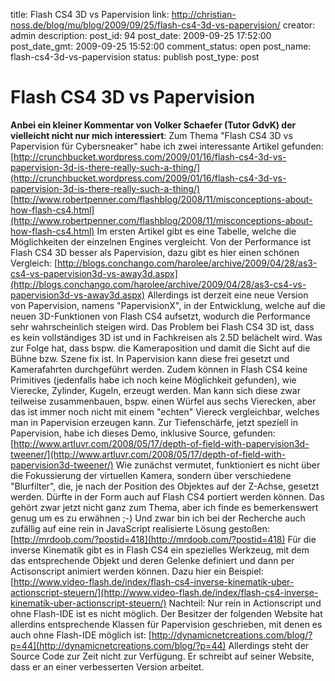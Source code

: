  title: Flash CS4 3D vs Papervision
link: http://christian-noss.de/blog/mu/blog/2009/09/25/flash-cs4-3d-vs-papervision/
creator: admin
description: 
post_id: 94
post_date: 2009-09-25 17:52:00
post_date_gmt: 2009-09-25 15:52:00
comment_status: open
post_name: flash-cs4-3d-vs-papervision
status: publish
post_type: post

# Flash CS4 3D vs Papervision

**Anbei ein kleiner Kommentar von Volker Schaefer (Tutor GdvK) der vielleicht nicht nur mich interessiert**: Zum Thema "Flash CS4 3D vs Papervision für Cybersneaker" habe ich zwei interessante Artikel gefunden: [http://crunchbucket.wordpress.com/2009/01/16/flash-cs4-3d-vs-papervision-3d-is-there-really-such-a-thing/](http://crunchbucket.wordpress.com/2009/01/16/flash-cs4-3d-vs-papervision-3d-is-there-really-such-a-thing/) [http://www.robertpenner.com/flashblog/2008/11/misconceptions-about-how-flash-cs4.html](http://www.robertpenner.com/flashblog/2008/11/misconceptions-about-how-flash-cs4.html) Im ersten Artikel gibt es eine Tabelle, welche die Möglichkeiten der einzelnen Engines vergleicht. Von der Performance ist Flash CS4 3D besser als Papervision, dazu gibt es hier einen schönen Vergleich: [http://blogs.conchango.com/harolee/archive/2009/04/28/as3-cs4-vs-papervision3d-vs-away3d.aspx](http://blogs.conchango.com/harolee/archive/2009/04/28/as3-cs4-vs-papervision3d-vs-away3d.aspx) Allerdings ist derzeit eine neue Version von Papervision, namens "PapervisionX", in der Entwicklung, welche auf die neuen 3D-Funktionen von Flash CS4 aufsetzt, wodurch die Performance sehr wahrscheinlich steigen wird. Das Problem bei Flash CS4 3D ist, dass es kein vollständiges 3D ist und in Fachkreisen als 2.5D belächelt wird. Was zur Folge hat, dass bspw. die Kameraposition und damit die Sicht auf die Bühne bzw. Szene fix ist. In Papervision kann diese frei gesetzt und Kamerafahrten durchgeführt werden. Zudem können in Flash CS4 keine Primitives (jedenfalls habe ich noch keine Möglichkeit gefunden), wie Vierecke, Zylinder, Kugeln, erzeugt werden. Man kann sich diese zwar teilweise zusammenbauen, bspw. einen Würfel aus sechs Vierecken, aber das ist immer noch nicht mit einem "echten" Viereck vergleichbar, welches man in Papervision erzeugen kann. Zur Tiefenschärfe, jetzt speziell in Papervision, habe ich dieses Demo, inklusive Source, gefunden: [http://www.artluvr.com/2008/05/17/depth-of-field-with-papervision3d-tweener/](http://www.artluvr.com/2008/05/17/depth-of-field-with-papervision3d-tweener/) Wie zunächst vermutet, funktioniert es nicht über die Fokussierung der virtuellen Kamera, sondern über verschiedene "Blurfilter", die, je nach der Position des Objektes auf der Z-Achse, gesetzt werden. Dürfte in der Form auch auf Flash CS4 portiert werden können. Das gehört zwar jetzt nicht ganz zum Thema, aber ich finde es bemerkenswert genug um es zu erwähnen ;-) Und zwar bin ich bei der Recherche auch zufällig auf eine rein in JavaScript realisierte Lösung gestoßen: [http://mrdoob.com/?postid=418](http://mrdoob.com/?postid=418) Für die inverse Kinematik gibt es in Flash CS4 ein spezielles Werkzeug, mit dem das entsprechende Objekt und deren Gelenke definiert und dann per Actisonscript animiert werden können. Dazu hier ein Beispiel: [http://www.video-flash.de/index/flash-cs4-inverse-kinematik-uber-actionscript-steuern/](http://www.video-flash.de/index/flash-cs4-inverse-kinematik-uber-actionscript-steuern/) Nachteil: Nur rein in Actionscript und ohne Flash-IDE ist es nicht möglich. Der Besitzer der folgenden Website hat allerdins entsprechende Klassen für Papervision geschrieben, mit denen es auch ohne Flash-IDE möglich ist: [http://dynamicnetcreations.com/blog/?p=44](http://dynamicnetcreations.com/blog/?p=44) Allerdings steht der Source Code zur Zeit nicht zur Verfügung. Er schreibt auf seiner Website, dass er an einer verbesserten Version arbeitet.